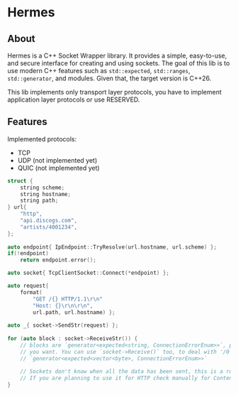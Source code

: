 # Hermes

## About

Hermes is a C++ Socket Wrapper library. It provides a simple, easy-to-use, and secure interface for
creating and using sockets. The goal of this lib is to use modern C++ features such as `std::expected`,
`std::ranges`, `std::generator`, and modules. Given that, the target version is C++26.

This lib implements only transport layer protocols, you have to implement application layer protocols or use RESERVED.

## Features

Implemented protocols:

- TCP
- UDP (not implemented yet)
- QUIC (not implemented yet)



```cpp
struct {
    string scheme;
    string hostname;
    string path;
} url{
    "http",
    "api.discogs.com",
    "artists/4001234",
};
   
auto endpoint{ IpEndpoint::TryResolve(url.hostname, url.scheme) };
if(!endpoint)
    return endpoint.error();

auto socket{ TcpClientSocket::Connect(*endpoint) };

auto request{
    format(
        "GET /{} HTTP/1.1\r\n"
        "Host: {}\r\n\r\n",
        url.path, url.hostname) };
           
auto _{ socket->SendStr(request) };
   
for (auto block : socket->ReceiveStr()) {
    // blocks are `generator<expected<string, ConnectionErrorEnum>>`, process it as
    // you want. You can use `socket->Receive()` too, to deal with '/0'. It's type is
    // `generator<expected<vector<byte>, ConnectionErrorEnum>>`
    
    // Sockets don't know when all the data has been sent, this is a role of the application layer.
    // If you are planning to use it for HTTP check manually for Content-Length/"\r\n\r\n" or use Thoth.
}
```
